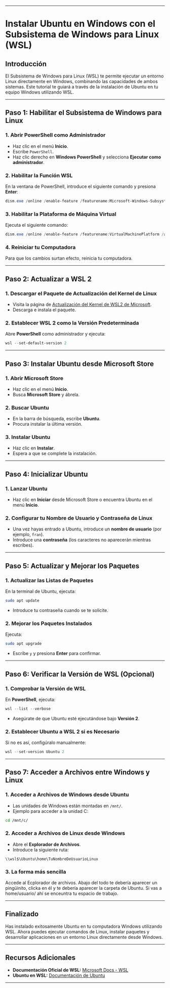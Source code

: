 
---

# **Instalar Ubuntu en Windows con el Subsistema de Windows para Linux (WSL)**

## **Introducción**

El Subsistema de Windows para Linux (WSL) te permite ejecutar un entorno Linux directamente en Windows, combinando las capacidades de ambos sistemas. Este tutorial te guiará a través de la instalación de Ubuntu en tu equipo Windows utilizando WSL.

---

## **Paso 1: Habilitar el Subsistema de Windows para Linux**

### **1. Abrir PowerShell como Administrador**

- Haz clic en el menú **Inicio**.
- Escribe `PowerShell`.
- Haz clic derecho en **Windows PowerShell** y selecciona **Ejecutar como administrador**.

### **2. Habilitar la Función WSL**

En la ventana de PowerShell, introduce el siguiente comando y presiona **Enter**:

````powershell
dism.exe /online /enable-feature /featurename:Microsoft-Windows-Subsystem-Linux /all /norestart
````

### **3. Habilitar la Plataforma de Máquina Virtual**

Ejecuta el siguiente comando:

````powershell
dism.exe /online /enable-feature /featurename:VirtualMachinePlatform /all /norestart
````

### **4. Reiniciar tu Computadora**

Para que los cambios surtan efecto, reinicia tu computadora.

---

## **Paso 2: Actualizar a WSL 2**

### **1. Descargar el Paquete de Actualización del Kernel de Linux**

- Visita la página de [Actualización del Kernel de WSL2 de Microsoft](https://wslstorestorage.blob.core.windows.net/wslblob/wsl_update_x64.msi).
- Descarga e instala el paquete.

### **2. Establecer WSL 2 como la Versión Predeterminada**

Abre **PowerShell** como administrador y ejecuta:

````powershell
wsl --set-default-version 2
````

---

## **Paso 3: Instalar Ubuntu desde Microsoft Store**

### **1. Abrir Microsoft Store**

- Haz clic en el menú **Inicio**.
- Busca **Microsoft Store** y ábrela.

### **2. Buscar Ubuntu**

- En la barra de búsqueda, escribe **Ubuntu**.
- Procura instalar la última versión.

### **3. Instalar Ubuntu**

- Haz clic en **Instalar**.
- Espera a que se complete la instalación.

---

## **Paso 4: Inicializar Ubuntu**

### **1. Lanzar Ubuntu**

- Haz clic en **Iniciar** desde Microsoft Store o encuentra Ubuntu en el menú **Inicio**.

### **2. Configurar tu Nombre de Usuario y Contraseña de Linux**

- Una vez hayas entrado a Ubuntu, introduce un **nombre de usuario** (por ejemplo, `fran`).
- Introduce una **contraseña** (los caracteres no aparecerán mientras escribes).

---

## **Paso 5: Actualizar y Mejorar los Paquetes**

### **1. Actualizar las Listas de Paquetes**

En la terminal de Ubuntu, ejecuta:

````bash
sudo apt update
````

- Introduce tu contraseña cuando se te solicite.

### **2. Mejorar los Paquetes Instalados**

Ejecuta:

````bash
sudo apt upgrade
````

- Escribe `y` y presiona **Enter** para confirmar.

---

## **Paso 6: Verificar la Versión de WSL (Opcional)**

### **1. Comprobar la Versión de WSL**

En **PowerShell**, ejecuta:

````powershell
wsl --list --verbose
````

- Asegúrate de que Ubuntu esté ejecutándose bajo **Versión 2**.

### **2. Establecer Ubuntu a WSL 2 si es Necesario**

Si no es así, configúralo manualmente:

````powershell
wsl --set-version Ubuntu 2
````

---

## **Paso 7: Acceder a Archivos entre Windows y Linux**

### **1. Acceder a Archivos de Windows desde Ubuntu**

- Las unidades de Windows están montadas en `/mnt/`.
- Ejemplo para acceder a la unidad C:

````bash
cd /mnt/c/
````

### **2. Acceder a Archivos de Linux desde Windows**

- Abre el **Explorador de Archivos**.
- Introduce la siguiente ruta:

````plaintext
\\wsl$\Ubuntu\home\TuNombreDeUsuarioLinux
````
### **3. La forma más sencilla**
Accede al Ecplorador de archivos. Abajo del todo te debería aparecer un pingüinito, clicka en él y te debería aparecer la carpeta de Ubuntu. Si vas a home/usuario/ ahí se enceuntra tu espacio de trabajo.

---

## **Finalizado**

Has instalado exitosamente Ubuntu en tu computadora Windows utilizando WSL. Ahora puedes ejecutar comandos de Linux, instalar paquetes y desarrollar aplicaciones en un entorno Linux directamente desde Windows.

---

## **Recursos Adicionales**

- **Documentación Oficial de WSL:** [Microsoft Docs - WSL](https://docs.microsoft.com/es-es/windows/wsl/)
- **Ubuntu en WSL:** [Documentación de Ubuntu](https://ubuntu.com/wsl)

---

